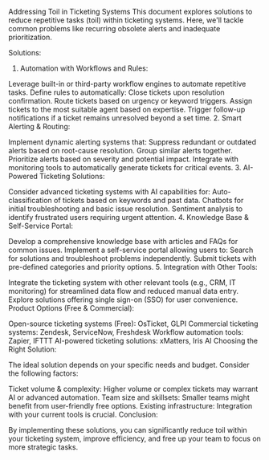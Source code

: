 Addressing Toil in Ticketing Systems
This document explores solutions to reduce repetitive tasks (toil) within ticketing systems. Here, we'll tackle common problems like recurring obsolete alerts and inadequate prioritization.

Solutions:

1. Automation with Workflows and Rules:

Leverage built-in or third-party workflow engines to automate repetitive tasks.
Define rules to automatically:
Close tickets upon resolution confirmation.
Route tickets based on urgency or keyword triggers.
Assign tickets to the most suitable agent based on expertise.
Trigger follow-up notifications if a ticket remains unresolved beyond a set time.
2. Smart Alerting & Routing:

Implement dynamic alerting systems that:
Suppress redundant or outdated alerts based on root-cause resolution.
Group similar alerts together.
Prioritize alerts based on severity and potential impact.
Integrate with monitoring tools to automatically generate tickets for critical events.
3. AI-Powered Ticketing Solutions:

Consider advanced ticketing systems with AI capabilities for:
Auto-classification of tickets based on keywords and past data.
Chatbots for initial troubleshooting and basic issue resolution.
Sentiment analysis to identify frustrated users requiring urgent attention.
4. Knowledge Base & Self-Service Portal:

Develop a comprehensive knowledge base with articles and FAQs for common issues.
Implement a self-service portal allowing users to:
Search for solutions and troubleshoot problems independently.
Submit tickets with pre-defined categories and priority options.
5. Integration with Other Tools:

Integrate the ticketing system with other relevant tools (e.g., CRM, IT monitoring) for streamlined data flow and reduced manual data entry.
Explore solutions offering single sign-on (SSO) for user convenience.
Product Options (Free & Commercial):

Open-source ticketing systems (Free): OsTicket, GLPI
Commercial ticketing systems: Zendesk, ServiceNow, Freshdesk
Workflow automation tools: Zapier, IFTTT
AI-powered ticketing solutions: xMatters, Iris AI
Choosing the Right Solution:

The ideal solution depends on your specific needs and budget. Consider the following factors:

Ticket volume & complexity: Higher volume or complex tickets may warrant AI or advanced automation.
Team size and skillsets: Smaller teams might benefit from user-friendly free options.
Existing infrastructure: Integration with your current tools is crucial.
Conclusion:

By implementing these solutions, you can significantly reduce toil within your ticketing system, improve efficiency, and free up your team to focus on more strategic tasks.